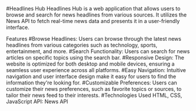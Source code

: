 #Headlines Hub
Headlines Hub is a web application that allows users to browse and search for news headlines from various sources. It utilizes the News API to fetch real-time news data and presents it in a user-friendly interface.

Features
#Browse Headlines: Users can browse through the latest news headlines from various categories such as technology, sports, entertainment, and more.
#Search Functionality: Users can search for news articles on specific topics using the search bar.
#Responsive Design: The website is optimized for both desktop and mobile devices, ensuring a seamless user experience across all platforms.
#Easy Navigation: Intuitive navigation and user interface design make it easy for users to find the information they're looking for.
#Customizable Preferences: Users can customize their news preferences, such as favorite topics or sources, to tailor their news feed to their interests.
#Technologies Used
HTML, CSS, JavaScript
API: News API
